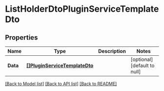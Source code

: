 # ListHolderDtoPluginServiceTemplateDto

## Properties
Name | Type | Description | Notes
------------ | ------------- | ------------- | -------------
**Data** | [**[]PluginServiceTemplateDto**](PluginServiceTemplateDto.md) |  | [optional] [default to null]

[[Back to Model list]](../README.md#documentation-for-models) [[Back to API list]](../README.md#documentation-for-api-endpoints) [[Back to README]](../README.md)


